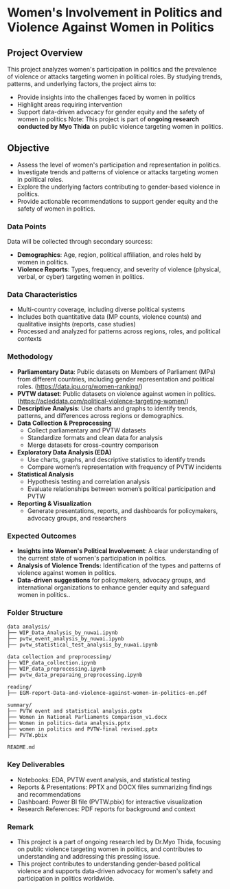 # Women's Involvement in Politics and Violence Against Women in Politics

## Project Overview
This project analyzes women's participation in politics and the prevalence of violence or attacks targeting women in political roles. By studying trends, patterns, and underlying factors, the project aims to:

- Provide insights into the challenges faced by women in politics
- Highlight areas requiring intervention
- Support data-driven advocacy for gender equity and the safety of women in politics
Note: This project is part of **ongoing research conducted by Myo Thida** on public violence targeting women in politics.

## Objective
- Assess the level of women's participation and representation in politics.
- Investigate trends and patterns of violence or attacks targeting women in political roles.
- Explore the underlying factors contributing to gender-based violence in politics.
- Provide actionable recommendations to support gender equity and the safety of women in politics.

### Data Points
Data will be collected through secondary sourcess:
- **Demographics**: Age, region, political affiliation, and roles held by women in politics.
- **Violence Reports**: Types, frequency, and severity of violence (physical, verbal, or cyber) targeting women in politics.

### Data Characteristics

- Multi-country coverage, including diverse political systems
- Includes both quantitative data (MP counts, violence counts) and qualitative insights (reports, case studies)
- Processed and analyzed for patterns across regions, roles, and political contexts
  
### Methodology
- **Parliamentary Data**: Public datasets on Members of Parliament (MPs) from different countries, including gender representation and political roles. (https://data.ipu.org/women-ranking/)
- **PVTW dataset**: Public datasets on violence against women in politics.(https://acleddata.com/political-violence-targeting-women/)
- **Descriptive Analysis**:  Use charts and graphs to identify trends, patterns, and differences across regions or demographics.
- **Data Collection & Preprocessing**
  - Collect parliamentary and PVTW datasets
  - Standardize formats and clean data for analysis
  - Merge datasets for cross-country comparison
- **Exploratory Data Analysis (EDA)**
  - Use charts, graphs, and descriptive statistics to identify trends
  - Compare women’s representation with frequency of PVTW incidents
- **Statistical Analysis**
  - Hypothesis testing and correlation analysis
  - Evaluate relationships between women’s political participation and PVTW
- **Reporting & Visualization**
  - Generate presentations, reports, and dashboards for policymakers, advocacy groups, and researchers

### Expected Outcomes
- **Insights into Women's Political Involvement**: A clear understanding of the current state of women's participation in politics.
- **Analysis of Violence Trends:**  Identification of the types and patterns of violence against women in politics.
- **Data-driven suggestions** for policymakers, advocacy groups, and international organizations to enhance gender equity and safeguard women in politics..

### Folder Structure
```
data analysis/
├── WIP_Data_Analysis_by_nuwai.ipynb
├── pvtw_event_analysis_by_nuwai.ipynb
├── pvtw_statistical_test_analysis_by_nuwai.ipynb

data collection and preprocessing/
├── WIP_data_collection.ipynb
├── WIP_data_preprocessing.ipynb
├── pvtw_data_preparaing_preprocessing.ipynb

reading/
├── EGM-report-Data-and-violence-against-women-in-politics-en.pdf

summary/
├── PVTW event and statistical analysis.pptx
├── Women in National Parliaments Comparison_v1.docx
├── Women in politics-data analysis.pptx
├── women in politics and PVTW-final revised.pptx
├── PVTW.pbix

README.md

```
### Key Deliverables

- Notebooks: EDA, PVTW event analysis, and statistical testing
- Reports & Presentations: PPTX and DOCX files summarizing findings and recommendations
- Dashboard: Power BI file (PVTW.pbix) for interactive visualization
- Research References: PDF reports for background and context
  
### Remark
- This project is a part of ongoing research led by Dr.Myo Thida, focusing on public violence targeting women in politics, and contributes to understanding and addressing this pressing issue.
- This project contributes to understanding gender-based political violence and supports data-driven advocacy for women's safety and participation in politics worldwide.
